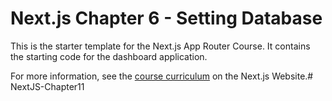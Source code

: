 # Next.js Chapter 6 - Setting Database

This is the starter template for the Next.js App Router Course. It contains the starting code for the dashboard application.

For more information, see the [course curriculum](https://nextjs.org/learn) on the Next.js Website.#   N e x t J S - C h a p t e r 1 1  
 